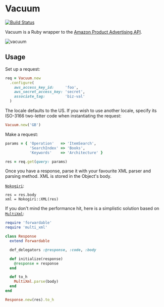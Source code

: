 # Vacuum

[![Build Status][1]][2]

Vacuum is a Ruby wrapper to the [Amazon Product Advertising API][4].

![vacuum][3]

## Usage

Set up a request:

```ruby
req = Vacuum.new
  .configure(
    aws_access_key_id:     'foo',
    aws_secret_access_key: 'secret',
    associate_tag:         'biz-val'
  )
```

The locale defaults to the US. If you wish to use another locale, specify its
ISO-3166 two-letter code when instantiating the request:

```ruby
Vacuum.new('GB')
```

Make a request:

```ruby
params = { 'Operation'   => 'ItemSearch',
           'SearchIndex' => 'Books',
           'Keywords'    => 'Architecture' }

res = req.get(query: params)
```

Once you have a response, parse it with your favourite XML parser and parsing
method. XML is stored in the Object's body.

[`Nokogiri`][5]:

```
res = res.body
xml = Nokogiri::XML(res)
```

If you don't mind the performance hit, here is a simplistic solution based on
[`MultiXml`][5]:

```ruby
require 'forwardable'
require 'multi_xml'

class Response
  extend Forwardable

  def_delegators :@response, :code, :body

  def initialize(response)
    @response = response
  end

  def to_h
    MultiXml.parse(body)
  end
end

Response.new(res).to_h
```

[1]: https://secure.travis-ci.org/hakanensari/vacuum.png
[2]: http://travis-ci.org/hakanensari/vacuum
[3]: http://f.cl.ly/items/2k2X0e2u0G3k1c260D2u/vacuum.png
[4]: https://affiliate-program.amazon.com/gp/advertising/api/detail/main.html
[5]: https://github.com/sferik/multi_xml
[6]: https://github.com/sparklemotion/nokogiri
